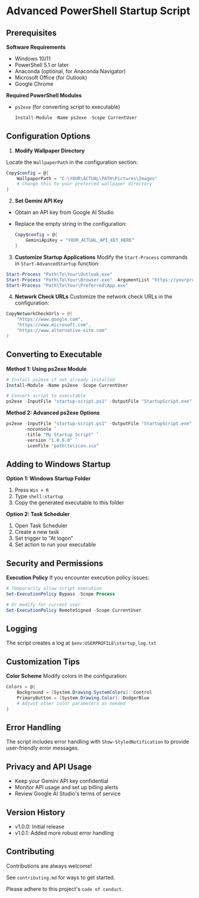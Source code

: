 
# Advanced PowerShell Startup Script

## Prerequisites

**Software Requirements**

- Windows 10/11
- PowerShell 5.1 or later
- Anaconda (optional, for Anaconda Navigator)
- Microsoft Office (for Outlook)
- Google Chrome

**Required PowerShell Modules**
- `ps2exe` (for converting script to executable)
    ```powershell
    Install-Module -Name ps2exe -Scope CurrentUser
    ```

## Configuration Options

1. **Modify Wallpaper Directory**

Locate the `WallpaperPath` in the configuration section:
```powershell
Copy$config = @{
    WallpaperPath = "C:\YOUR\ACTUAL\PATH\Pictures\Images"
    # Change this to your preferred wallpaper directory
}
```

2. **Set Gemini API Key**

- Obtain an API key from Google AI Studio
- Replace the empty string in the configuration:

    ```powershell
    Copy$config = @{
        GeminiApiKey = "YOUR_ACTUAL_API_KEY_HERE"
    }
    ```
3. **Customize Startup Applications**
Modify the `Start-Process` commands in `Start-AdvancedStartup` function:
```powershell
Start-Process "Path\To\Your\Outlook.exe"
Start-Process "Path\To\Your\Browser.exe" -ArgumentList "https://yourpreferred.com"
Start-Process "Path\To\Your\Preferred\App.exe"
```

4. **Network Check URLs**
Customize the network check URLs in the configuration:
```powershell
CopyNetworkCheckUrls = @(
    "https://www.google.com",
    "https://www.microsoft.com",
    "https://www.alternative-site.com"
)
```

## Converting to Executable

**Method 1: Using ps2exe Module**

```powershell
# Install ps2exe if not already installed
Install-Module -Name ps2exe -Scope CurrentUser

# Convert script to executable
ps2exe -InputFile "startup-script.ps1" -OutputFile "StartupScript.exe" -noconsole
```

**Method 2: Advanced ps2exe Options**
```powershell
ps2exe -InputFile "startup-script.ps1" -OutputFile "StartupScript.exe" `
       -noconsole `
       -title "My Startup Script" `
       -version "1.0.0.0" `
       -iconFile "path\to\icon.ico"
```

## Adding to Windows Startup
**Option 1: Windows Startup Folder**
1. Press `Win + R`
1. Type `shell:startup`
1. Copy the generated executable to this folder

**Option 2: Task Scheduler**
1. Open Task Scheduler
1. Create a new task
1. Set trigger to "At logon"
1. Set action to run your executable

## Security and Permissions
**Execution Policy**
If you encounter execution policy issues:
```powershell
# Temporarily allow script execution
Set-ExecutionPolicy Bypass -Scope Process

# Or modify for current user
Set-ExecutionPolicy RemoteSigned -Scope CurrentUser
```

## Logging
The script creates a log at `$env:USERPROFILE\startup_log.txt`

## Customization Tips
**Color Scheme**
Modify colors in the configuration:
```powershell
Colors = @{
    Background = [System.Drawing.SystemColors]::Control
    PrimaryButton = [System.Drawing.Color]::DodgerBlue
    # Adjust other color parameters as needed
}
```

## Error Handling
The script includes error handling with `Show-StyledNotification` to provide user-friendly error messages.

## Privacy and API Usage

- Keep your Gemini API key confidential
- Monitor API usage and set up billing alerts
- Review Google AI Studio's terms of service

## Version History

- v1.0.0: Initial release
- v1.0.1: Added more robust error handling
## Contributing

Contributions are always welcome!

See `contributing.md` for ways to get started.

Please adhere to this project's `code of conduct`.

